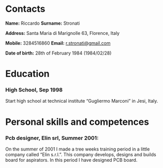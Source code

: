 # Contacts

**Name:** Riccardo **Surname:** Stronati

**Address:** Santa Maria di Marignolle 63, Florence, Italy

**Mobile:** 3284516860 **Email:** r.stronati@gmail.com

**Date of birth:** 28th of February 1984 (1984/02/28)

# Education

### High School, Sep 1998
Start high school at technical institute  “Gugliermo Marconi” in Jesi, Italy.


# Personal skills and competences

### Pcb designer, Elin srl, Summer 2001:
On the summer of 2001 I made a tree weeks training period in a little company called “Elin s.r.l.”. 
This company develops, designs and builds board for aspirators.
In this period I have designed PCB board.